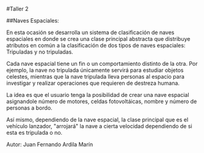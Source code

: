 #Taller 2

##Naves Espaciales:

En esta ocasión se desarrolla un sistema de clasificación de naves espaciales en donde se crea una clase principal abstracta que distribuye atributos en común a la clasificación de dos tipos de naves espaciales: Tripuladas y no tripuladas.

Cada nave espacial tiene un fin o un comportamiento distinto de la otra. Por ejemplo, la nave no tripulada únicamente servirá para estudiar objetos celestes, mientras que la nave tripulada lleva personas al espacio para investigar y realizar operaciones que requieren de destreza humana.

La idea es que el usuario tenga la posibilidad de crear una nave espacial asignandole número de motores, celdas fotovoltáicas, nombre y número de personas a bordo.

Así mismo, dependiendo de la nave espacial, la clase principal que es el vehículo lanzador, "arrojará" la nave a cierta velocidad dependiendo de si esta es tripulada o no.


Autor: Juan Fernando Ardila Marín
